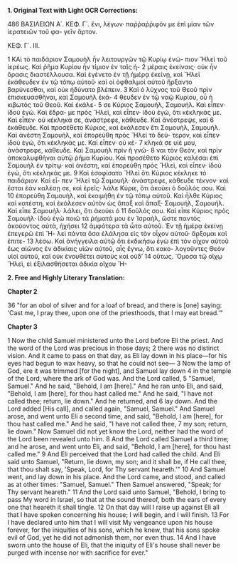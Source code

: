**1. Original Text with Light OCR Corrections:**

486 ΒΑΣΙΛΕΙΩΝ Α΄. ΚΕΦ. Γ΄.
ἔνι, λέγων· παῤῥαῤῥιφόν με ἐπὶ μίαν τῶν ἱερατειῶν τοῦ φα-
γεῖν ἄρτον.

ΚΕΦ. Γ΄. ΙΙΙ.

1 ΚΑὶ τὸ παιδάριον Σαμουὴλ ἦν λειτουργῶν τῷ Κυρίῳ ἐνώ-
πιον Ἤλεὶ τοῦ ἱερέως. Καὶ ῥῆμα Κυρίου ἦν τίμιον ἐν ταῖς ἡ-
2 μέραις ἐκείναις· οὐκ ἦν ὅρασις διαστέλλουσα. Καὶ ἐγένετο ἐν τῇ
ἡμέρᾳ ἐκείνῃ, καὶ Ἤλεὶ ἐκάθευδεν ἐν τῷ τόπῳ αὑτοῦ· καὶ οἱ
ὀφθαλμοὶ αὑτοῦ ἤρξαντο βαρύνεσθαι, καὶ οὐκ ἠδύνατο βλέπειν.
3 Καὶ ὁ λύχνος τοῦ Θεοῦ πρὶν ἐπισκευασθῆναι, καὶ Σαμουὴλ ἐκά-
4 θευδεν ἐν τῷ ναῷ Κυρίου, οὗ ἡ κιβωτὸς τοῦ Θεοῦ. Καὶ ἐκάλε-
5 σε Κύριος Σαμουήλ, Σαμουήλ. Καὶ εἶπεν· ἰδοὺ ἐγώ. Καὶ ἔδρα-
με πρὸς Ἤλεὶ, καὶ εἶπεν· ἰδοὺ ἐγώ, ὅτι κέκληκάς με. Καὶ
εἶπεν· οὐ κέκληκά σε, ἀνάστρεφε, κάθευδε. Καὶ ἀνέστρεψε, καὶ
6 ἐκάθευδε. Καὶ προσέθετο Κύριος, καὶ ἐκάλεσεν ἔτι Σαμουὴλ,
Σαμουήλ. Καὶ ἀνέστη Σαμουὴλ, καὶ ἐπορεύθη πρὸς Ἤλεὶ τὸ δεύ-
τερον, καὶ εἶπεν· ἰδοὺ ἐγώ, ὅτι κέκληκάς με. Καὶ εἶπεν· οὐ κέ-
7 κληκά σε υἱέ μου, ἀνάστρεφε, κάθευδε. Καὶ Σαμουὴλ πρὶν ἢ γνῶ-
8 ναι τὸν Θεὸν, καὶ πρὶν ἀποκαλυφθῆναι αὐτῷ ῥῆμα Κυρίου. Καὶ
προσέθετο Κύριος καλέσαι ἐπὶ Σαμουὴλ ἐν τρίτῳ· καὶ ἀνέστη,
καὶ ἐπορεύθη πρὸς Ἤλεὶ, καὶ εἶπεν· ἰδοὺ ἐγώ, ὅτι κέκληκάς με.
9 Καὶ ἐσοφίσατο Ἤλεὶ ὅτι Κύριος κέκληκε τὸ παιδάριον. Καὶ εἶ-
πεν Ἤλεὶ τῷ Σαμουήλ· ἀνάστρεφε, κάθευδε τέκνον· καὶ ἔσται ἐὰν
καλέσῃ σε, καὶ ἐρεῖς· λάλε Κύριε, ὅτι ἀκούει ὁ δοῦλός σου. Καὶ
10 ἐπορεύθη Σαμουὴλ, καὶ ἐκοιμήθη ἐν τῷ τόπῳ αὑτοῦ. Καὶ ἦλθε
Κύριος καὶ κατέστη, καὶ ἐκάλεσεν αὐτὸν ὡς ἅπαξ καὶ ἅπαξ·
Σαμουήλ, Σαμουήλ. Καὶ εἶπε Σαμουήλ· λάλει, ὅτι ἀκούει ὁ
11 δοῦλός σου. Καὶ εἶπε Κύριος πρὸς Σαμουήλ· ἰδοὺ ἐγὼ ποιῶ τὰ
ῥήματά μου ἐν Ἰσραὴλ, ὥστε παντὸς ἀκούοντος αὐτὰ, ἠχήσει
12 ἀμφότερα τὰ ὦτα αὑτοῦ. Ἐν τῇ ἡμέρᾳ ἐκείνῃ ἐπεγερῶ ἐπὶ Ἤ-
λεὶ πάντα ὅσα ἐλάλησα εἰς τὸν οἶχον αὑτοῦ· ἄρξομαι καὶ ἐπιτε-
13 λέσω. Καὶ ἀνήγγειλα αὐτῷ ὅτι ἐκδικήσω ἐγὼ ἐπὶ τὸν οἶχον
αὑτοῦ ἕως αἰῶνος ἐν ἀδικίαις υἱῶν αὑτοῦ, αἷς ἔγνω, ὅτι κακο-
λογοῦντες Θεὸν υἱοὶ αὑτοῦ, καὶ οὐκ ἐνουθέτει αὑτοὺς καὶ οὐδ’
14 οὕτως. Ὄμοσα τῷ οἴχῳ Ἤλεὶ, εἰ ἐξιλασθήσεται ἀδικία οἴχου Ἤ-

**2. Free and Highly Literary Translation:**

**Chapter 2**

36 "for an obol of silver and for a loaf of bread, and there is [one] saying: 'Cast me, I pray thee, upon one of the priesthoods, that I may eat bread.'"

**Chapter 3**

1 Now the child Samuel ministered unto the Lord before Eli the priest. And the word of the Lord was precious in those days;
2 there was no distinct vision. And it came to pass on that day, as Eli lay down in his place—for his eyes had begun to wax heavy, so that he could not see—
3 Now the lamp of God, ere it was trimmed [for the night], and Samuel lay down
4 in the temple of the Lord, where the ark of God was. And the Lord called,
5 "Samuel, Samuel." And he said, "Behold, I am [here]." And he ran unto Eli, and said, "Behold, I am [here], for thou hast called me." And he said, "I have not called thee; return, lie down." And he returned, and
6 lay down. And the Lord added [His call], and called again, "Samuel, Samuel." And Samuel arose, and went unto Eli a second time, and said, "Behold, I am [here], for thou hast called me." And he said, "I have not called thee,
7 my son; return, lie down." Now Samuel did not yet know the Lord, neither had the word of the Lord been revealed unto him.
8 And the Lord called Samuel a third time; and he arose, and went unto Eli, and said, "Behold, I am [here], for thou hast called me."
9 And Eli perceived that the Lord had called the child. And Eli said unto Samuel, "Return, lie down, my son; and it shall be, if He call thee, that thou shalt say, 'Speak, Lord, for Thy servant heareth.'"
10 And Samuel went, and lay down in his place. And the Lord came, and stood, and called as at other times: "Samuel, Samuel." Then Samuel answered, "Speak; for Thy servant heareth."
11 And the Lord said unto Samuel, "Behold, I bring to pass My word in Israel, so that at the sound thereof, both the ears of every one that heareth it shall tingle.
12 On that day will I raise up against Eli all that I have spoken concerning his house; I will begin, and I will finish.
13 For I have declared unto him that I will visit My vengeance upon his house forever, for the iniquities of his sons, which he knew, that his sons spoke evil of God, yet he did not admonish them, nor even thus.
14 And I have sworn unto the house of Eli, that the iniquity of Eli's house shall never be purged with incense nor with sacrifice for ever."